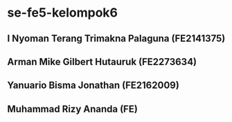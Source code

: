 # se-fe5-kelompok6

## I Nyoman Terang Trimakna Palaguna  (FE2141375)
## Arman Mike Gilbert Hutauruk        (FE2273634)
## Yanuario Bisma Jonathan            (FE2162009)
## Muhammad Rizy Ananda               (FE)
